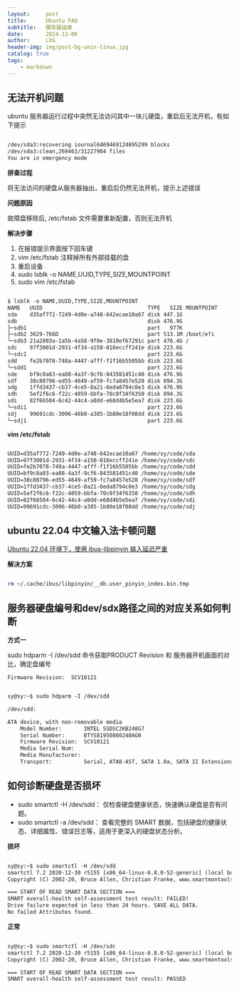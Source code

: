 ```yaml
---
layout:     post
title:      Ubuntu FAQ
subtitle:   服务器运维
date:       2024-12-06
author:     LXG
header-img: img/post-bg-unix-linux.jpg
catalog: true
tags:
    - markdown
---
```


## 无法开机问题

ubuntu 服务器运行过程中突然无法访问其中一块儿硬盘，重启后无法开机，有如下提示

```txt

/dev/sda3:recovering iournal6469469124895299 blocks
/dev/sda3:clean,269463/31227904 files
You are in emergency mode

```
**排查过程**

将无法访问的硬盘从服务器抽出，重启后仍然无法开机，提示上述错误

**问题原因**

故障盘移除后, /etc/fstab 文件需要重新配置，否则无法开机

**解决步骤**

1. 在报错提示界面按下回车键
2. vim /etc/fstab 注释掉所有外部挂载的盘
3. 重启设备
4. sudo lsblk -o NAME,UUID,TYPE,SIZE,MOUNTPOINT
5. sudo vim /etc/fstab 

```txt

$ lsblk -o NAME,UUID,TYPE,SIZE,MOUNTPOINT
NAME   UUID                                 TYPE   SIZE MOUNTPOINT
sda    d35af772-7249-4d0e-a748-642ecae10a67 disk 447.1G 
sdb                                         disk 476.9G 
├─sdb1                                      part   977K 
├─sdb2 3629-766D                            part 513.1M /boot/efi
└─sdb3 21a2803a-1a5b-4a58-9f0e-3810ef67291c part 476.4G /
sdc    97f3001d-2931-4f34-a150-816eccff241e disk 223.6G 
└─sdc1                                      part 223.6G 
sdd    fe2b7078-748a-4447-afff-f1f16b5505bb disk 223.6G 
└─sdd1                                      part 223.6G 
sde    bf9c8a83-ea88-4a3f-9cf6-843581451c40 disk 476.9G 
sdf    38c88796-ed55-4649-af59-fc7a8457e528 disk 894.3G 
sdg    1ffd3437-cb37-4ce5-8a21-6eda8794c0e3 disk 476.9G 
sdh    5ef2f6c6-f22c-4059-bbfa-70c0f34f6350 disk 894.3G 
sdi    82f66504-6c42-44c4-a0dd-e68d4b5e5ea7 disk 223.6G 
└─sdi1                                      part 223.6G 
sdj    99691cdc-3096-46b0-a385-1b80e18f08dd disk 223.6G 
└─sdj1                                      part 223.6G

```

**vim /etc/fstab**

```txt

UUID=d35af772-7249-4d0e-a748-642ecae10a67 /home/sy/code/sda               ext4    defaults     0       0
UUID=97f3001d-2931-4f34-a150-816eccff241e /home/sy/code/sdc               ext4    defaults     0       0
UUID=fe2b7078-748a-4447-afff-f1f16b5505bb /home/sy/code/sdd               ext4    defaults     0       0
UUID=bf9c8a83-ea88-4a3f-9cf6-843581451c40 /home/sy/code/sde               ext4    defaults     0       0
UUID=38c88796-ed55-4649-af59-fc7a8457e528 /home/sy/code/sdf               ext4    defaults     0       0
UUID=1ffd3437-cb37-4ce5-8a21-6eda8794c0e3 /home/sy/code/sdg               ext4    defaults     0       0
UUID=5ef2f6c6-f22c-4059-bbfa-70c0f34f6350 /home/sy/code/sdh               ext4    defaults     0       0
UUID=82f66504-6c42-44c4-a0dd-e68d4b5e5ea7 /home/sy/code/sdi               ext4    defaults     0       0
UUID=99691cdc-3096-46b0-a385-1b80e18f08dd /home/sy/code/sdj               ext4    defaults     0       0

```

## ubuntu 22.04 中文输入法卡顿问题

[Ubuntu 22.04 环境下，使用 ibus-libpinyin 输入延迟严重](https://github.com/libpinyin/ibus-libpinyin/issues/429)

**解决方案**

```bash

rm ~/.cache/ibus/libpinyin/__db.user_pinyin_index.bin.tmp

```

## 服务器硬盘编号和dev/sdx路径之间的对应关系如何判断

**方式一**

sudo hdparm -I /dev/sdd  命令获取PRODUCT Revision 和 服务器开机画面的对比，确定盘编号

`Firmware Revision:  SCV10121`

```txt

sy@sy:~$ sudo hdparm -I /dev/sdd

/dev/sdd:

ATA device, with non-removable media
	Model Number:       INTEL SSDSC2KB240G7                     
	Serial Number:      BTYS81950860240AGN  
	Firmware Revision:  SCV10121
	Media Serial Num:   
	Media Manufacturer: 
	Transport:          Serial, ATA8-AST, SATA 1.0a, SATA II Extensions, SATA Rev 2.5, SATA Rev 2.6, SATA Rev 3.0

```

## 如何诊断硬盘是否损坏

* sudo smartctl -H /dev/sdd： 仅检查硬盘健康状态，快速确认硬盘是否有问题。
* sudo smartctl -a /dev/sdd： 查看完整的 SMART 数据，包括硬盘的健康状态、详细属性、错误日志等，适用于更深入的硬盘状态分析。

**损坏**

```txt

sy@sy:~$ sudo smartctl -H /dev/sdd
smartctl 7.2 2020-12-30 r5155 [x86_64-linux-6.8.0-52-generic] (local build)
Copyright (C) 2002-20, Bruce Allen, Christian Franke, www.smartmontools.org

=== START OF READ SMART DATA SECTION ===
SMART overall-health self-assessment test result: FAILED!
Drive failure expected in less than 24 hours. SAVE ALL DATA.
No failed Attributes found.

```

**正常**

```txt

sy@sy:~$ sudo smartctl -H /dev/sdc
smartctl 7.2 2020-12-30 r5155 [x86_64-linux-6.8.0-52-generic] (local build)
Copyright (C) 2002-20, Bruce Allen, Christian Franke, www.smartmontools.org

=== START OF READ SMART DATA SECTION ===
SMART overall-health self-assessment test result: PASSED

```
















